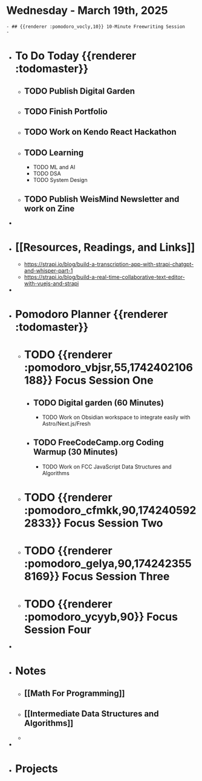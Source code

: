 # Wednesday - March 19th, 2025
	- ## {{renderer :pomodoro_vocly,10}} 10-Minute Freewriting Session
	-
- # To Do Today {{renderer :todomaster}}
	- ## TODO Publish Digital Garden
	- ## TODO Finish Portfolio
	- ## TODO Work on Kendo React Hackathon
	- ## TODO Learning
		- TODO ML and AI
		- TODO DSA
		- TODO System Design
	- ## TODO Publish WeisMind Newsletter and work on Zine
-
- # [[Resources, Readings, and Links]]
	- https://strapi.io/blog/build-a-transcription-app-with-strapi-chatgpt-and-whisper-part-1
	- https://strapi.io/blog/build-a-real-time-collaborative-text-editor-with-vuejs-and-strapi
-
- # Pomodoro Planner {{renderer :todomaster}}
	- # TODO {{renderer :pomodoro_vbjsr,55,1742402106188}} Focus Session One
		- ## TODO Digital garden (60 Minutes)
			- TODO Work on Obsidian workspace to integrate easily with Astro/Next.js/Fresh
		- ## TODO FreeCodeCamp.org Coding Warmup (30 Minutes)
			- TODO Work on FCC JavaScript Data Structures and Algorithms
	- # TODO {{renderer :pomodoro_cfmkk,90,1742405922833}} Focus Session Two
	- # TODO {{renderer :pomodoro_gelya,90,1742423558169}} Focus Session Three
	- # TODO {{renderer :pomodoro_ycyyb,90}} Focus Session Four
-
- # Notes
	- ## [[Math For Programming]]
	- ## [[Intermediate Data Structures and Algorithms]]
	-
-
- # Projects